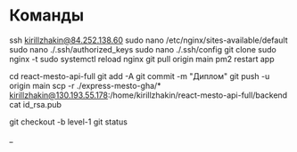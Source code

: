 # Команды
ssh kirillzhakin@84.252.138.60
sudo nano /etc/nginx/sites-available/default
sudo nano ./.ssh/authorized_keys
sudo nano ./.ssh/config
git clone 
sudo nginx -t
sudo systemctl reload nginx
git pull origin main 
pm2 restart app

cd react-mesto-api-full
git add -A
git commit -m "Диплом"
git push -u origin main
scp -r ./express-mesto-gha/* kirillzhakin@130.193.55.178:/home/kirillzhakin/react-mesto-api-full/backend
cat id_rsa.pub

git checkout -b level-1
git status

_
